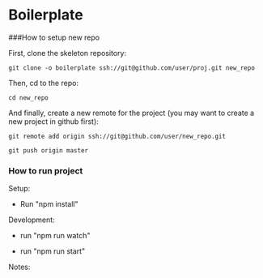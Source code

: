 Boilerplate
==============

###How to setup new repo

First, clone the skeleton repository:

`git clone -o boilerplate ssh://git@github.com/user/proj.git new_repo`

Then, cd to the repo:

`cd new_repo`

And finally, create a new remote for the project (you may want to create a new project in github first):

`git remote add origin ssh://git@github.com/user/new_repo.git`

`git push origin master`


### How to run project

Setup:

- Run "npm install"

Development:

- run "npm run watch"

- run "npm run start"

Notes:






